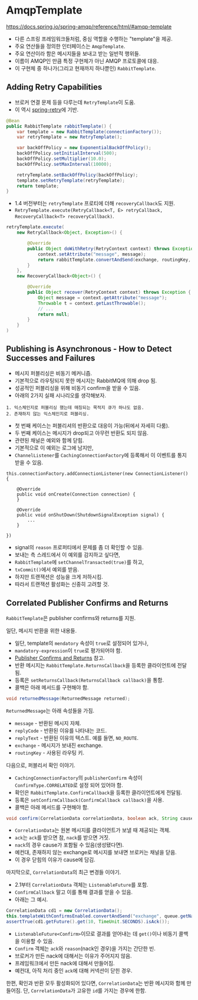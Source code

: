 
# AmqpTemplate

https://docs.spring.io/spring-amqp/reference/html/#amqp-template

- 다른 스프링 프레임워크들처럼, 중심 역할을 수행하는 "template"을 제공.
- 주요 연산들을 정의한 인터페이스는 `AmqpTemplate`.
- 주요 연산이라 함은 메시지들을 보내고 받는 일반적 행위들.
- 이름이 AMQP인 만큼 특정 구현체가 아닌 AMQP 프로토콜에 대응.
- 이 구현체 중 하나가(그리고 현재까지 하나뿐인) `RabbitTemplate`.

## Adding Retry Capabilities

- 브로커 연결 문제 등을 다루는데 `RetryTemplate`이 도움.
- 이 역시 [spring-retry](https://github.com/spring-projects/spring-retry)에 기반.

```java
@Bean
public RabbitTemplate rabbitTemplate() {
    var template = new RabbitTemplate(connectionFactory());
    var retryTemplate = new RetryTemplate();

    var backOffPolicy = new ExponentialBackOffPolicy();
    backOffPolicy.setInitialInterval(500);
    backOffPolicy.setMultiplier(10.0);
    backOffPolicy.setMaxInterval(10000);

    retryTemplate.setBackOffPolicy(backOffPolicy);
    template.setRetryTemplate(retryTemplate);
    return template;
}
```

- 1.4 버전부터는 `retryTemplate` 프로티에 더해 `recoveryCallback`도 지원.
- `RetryTemplate.execute(RetryCallback<T, E> retryCallback, RecoveryCallback<T> recoveryCallback)`.

```java
retryTemplate.execute(
    new RetryCallback<Object, Exception>() {

        @Override
        public Object doWithRetry(RetryContext context) throws Exception {
            context.setAttribute("message", message);
            return rabbitTemplate.convertAndSend(exchange, routingKey, message);
        }
    },
    new RecoveryCallback<Object>() {

        @Override
        public Object recover(RetryContext context) throws Exception {
            Object message = context.getAttribute("message");
            Throwable t = context.getLastThrowable();
            // ...
            return null;
        }
    }
)
```

## Publishing is Asynchronous - How to Detect Successes and Failures

- 메시지 퍼블리싱은 비동기 메커니즘.
- 기본적으로 라우팅되지 못한 메시지는 RabbitMQ에 의해 drop 됨.
- 성공적인 퍼블리싱을 위해 비동기 confirm을 받을 수 있음.
- 아래의 2가지 실패 시나리오를 생각해보자.

```
1. 익스체인지로 퍼블리싱 했는데 매칭되는 목적지 큐가 하나도 없음.
2. 존재하지 않는 익스체인지로 퍼블리싱.
```

- 첫 번째 케이스는 퍼블리셔의 반환으로 대응이 가능(뒤에서 자세히 다룸).
- 두 번째 케이스는 메시지가 drop되고 아무런 반환도 되지 않음.
- 관련된 채널은 예외와 함께 닫힘.
- 기본적으로 이 예외는 로그에 남지만,
- `ChannelListener`를 `CachingConnectionFactory`에 등록해서 이 이벤트를 통지 받을 수 있음.

```
this.connectionFactory.addConnectionListener(new ConnectionListener() {

    @Override
    public void onCreate(Connection connection) {
    }

    @Override
    public void onShutDown(ShutdownSignalException signal) {
        ...
    }

})
```

- signal의 `reason` 프로퍼티에서 문제를 좀 더 확인할 수 있음.
- 보내는 측 스레드에서 이 예외를 감지하고 싶다면,
- `RabbitTemplate`에 `setChannelTransacted(true)`를 하고,
- `txCommit()`에서 예외를 받음.
- 하지만 트랜잭션은 성능을 크게 저하시킴.
- 따라서 트랜잭션 활성화는 신중히 고려할 것.

## Correlated Publisher Confirms and Returns

`RabbitTemplate`은  publisher confirms와 returns를 지원.

일단, 메시지 반환을 위한 내용들.

- 일단, template의 `mendatory` 속성이 `true`로 설정되어 있거나,
- `mandatory-expression`이 `true`로 평가되어야 함.
- [Publisher Confirms and Returns](https://docs.spring.io/spring-amqp/reference/html/#cf-pub-conf-ret) 참고.
- 반환 메시지는 `RabbitTemplate.ReturnsCallback`을 등록한 클라이언트에 전달됨.
- 등록은 `setReturnsCallback(ReturnsCallback callback)`을 통함.
- 콜백은 아래 메서드를 구현해야 함.

```java
void returnedMessage(ReturnedMessage returned);
```

`ReturnedMessage`는 아래 속성들을 가짐.

- `message` - 반환된 메시지 자체.
- `replyCode` - 반환된 이유를 나타내는 코드.
- `replyText` - 반환된 이유의 텍스트. 예를 들면, `NO_ROUTE`.
- `exchange` - 메시지가 보내진 exchange.
- `routingKey` - 사용된 라우팅 키.

다음으로, 퍼블리서 확인 이야기.

- `CachingConnectionFactory`의 `publisherConfirm` 속성이 `ConfirmType.CORRELATED`로 설정 되어 있어야 함.
- 확인은 `RabbitTemplate.ConfirmCallback`을 등록한 클라이언트에게 전달됨.
- 등록은 `setConfirmCallback(ConfirmCallback callback)`을 사용.
- 콜백은 아래 메서드를 구현해야 함.

```java
void confirm(CorrelationData correlationData, boolean ack, String cause);
```

- `CorrelationData`는 원본 메시지를 클라이언트가 보낼 때 제공되는 객체.
- `ack`는 `ack`를 받으면 참, `nack`를 받으면 거짓.
- `nack`의 경우 cause가 포함될 수 있음(생성됐다면).
- 예컨대, 존재하지 않는 exchange로 메시지를 보내면 브로커는 채널을 닫음.
- 이 경우 닫힘의 이유가 cause에 담김.

마지막으로, `CorrelationData`의 최근 변경들 이야기.

- 2.1부터 `CorrelationData` 객체는 `ListenableFuture`를 포함.
- `ConfirmCallback` 말고 이를 통해 결과를 얻을 수 있음.
- 아래는 그 예시.

```java
CorrelationData cd1 = new CorrelationData();
this.templateWithConfirmsEnabled.convertAndSend("exchange", queue.getName(), "foo", cd1);
assertTrue(cd1.getFuture().get(10, TimeUnit.SECONDS).isAck());
```

- `ListenableFuture<Confirm>`이므로 결과를 얻어내는 데 `get()`이나 비동기 콜백을 이용할 수 있음.
- `Confirm` 객체는 `ack`와 `reason`(nack인 경우)을 가지는 간단한 빈.
- 브로커가 만든 nack에 대해서는 이유가 주어지지 않음.
- 프레임워크에서 만든 nack에 대해서 만들어짐.
- 예컨대, 아직 처리 중인 `ack`에 대해 커넥션이 닫힌 경우.

한편, 확인과 반환 모두 활성화되어 있다면, `CorrelationData`는 반환 메시지와 함께 만들어짐. 단, `CorrelationData`가 고유한 `id`를 가지는 경우에 한함.
